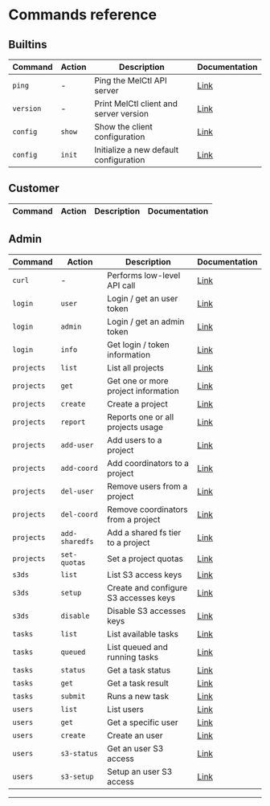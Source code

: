 # Commands reference

## Builtins

| Command   | Action | Description                            | Documentation                         |
| --------- | ------ | -------------------------------------- | ------------------------------------- |
| `ping`    | -      | Ping the MelCtl API server             | [Link](./plugins/builtins/ping.md)    |
| `version` | -      | Print MelCtl client and server version | [Link](./plugins/builtins/version.md) |
| `config`  | `show` | Show the client configuration          | [Link](./plugins/builtins/config.md)  |
| `config`  | `init` | Initialize a new default configuration | [Link](./plugins/builtins/config.md)  |

## Customer

| Command   | Action | Description                            | Documentation                         |
| --------- | ------ | -------------------------------------- | ------------------------------------- |

## Admin

| Command    | Action         | Description                           | Documentation                       |
| ---------- | -------------- | ------------------------------------- | ----------------------------------- |
| `curl`     | -              | Performs low-level API call           | [Link](./plugins/admin/curl.md)     |
| `login`    | `user`         | Login / get an user token             | [Link](./plugins/admin/login.md)    |
| `login`    | `admin`        | Login / get an admin token            | [Link](./plugins/admin/login.md)    |
| `login`    | `info`         | Get login / token information         | [Link](./plugins/admin/login.md)    |
| `projects` | `list`         | List all projects                     | [Link](./plugins/admin/projects.md) |
| `projects` | `get`          | Get one or more project information   | [Link](./plugins/admin/projects.md) |
| `projects` | `create`       | Create a project                      | [Link](./plugins/admin/projects.md) |
| `projects` | `report`       | Reports one or all projects usage     | [Link](./plugins/admin/projects.md) |
| `projects` | `add-user`     | Add users to a project                | [Link](./plugins/admin/projects.md) |
| `projects` | `add-coord`    | Add coordinators to a project         | [Link](./plugins/admin/projects.md) |
| `projects` | `del-user`     | Remove users from a project           | [Link](./plugins/admin/projects.md) |
| `projects` | `del-coord`    | Remove coordinators from a project    | [Link](./plugins/admin/projects.md) |
| `projects` | `add-sharedfs` | Add a shared fs tier to a project     | [Link](./plugins/admin/projects.md) |
| `projects` | `set-quotas`   | Set a project quotas                  | [Link](./plugins/admin/projects.md) |
| `s3ds`     | `list`         | List S3 access keys                   | [Link](./plugins/admin/s3ds.md)     |
| `s3ds`     | `setup`        | Create and configure S3 accesses keys | [Link](./plugins/admin/s3ds.md)     |
| `s3ds`     | `disable`      | Disable S3 accesses keys              | [Link](./plugins/admin/s3ds.md)     |
| `tasks`    | `list`         | List available tasks                  | [Link](./plugins/admin/tasks.md)    |
| `tasks`    | `queued`       | List queued and running tasks         | [Link](./plugins/admin/tasks.md)    |
| `tasks`    | `status`       | Get a task status                     | [Link](./plugins/admin/tasks.md)    |
| `tasks`    | `get`          | Get a task result                     | [Link](./plugins/admin/tasks.md)    |
| `tasks`    | `submit`       | Runs a new task                       | [Link](./plugins/admin/tasks.md)    |
| `users`    | `list`         | List users                            | [Link](./plugins/admin/users.md)    |
| `users`    | `get`          | Get a specific user                   | [Link](./plugins/admin/users.md)    |
| `users`    | `create`       | Create an user                        | [Link](./plugins/admin/users.md)    |
| `users`    | `s3-status`    | Get an user S3 access                 | [Link](./plugins/admin/users.md)    |
| `users`    | `s3-setup`     | Setup an user S3 access               | [Link](./plugins/admin/users.md)    |

---
